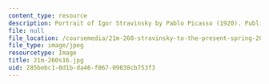 ```yaml
---
content_type: resource
description: Portrait of Igor Stravinsky by Pablo Picasso (1920). Public domain image.
file: null
file_location: /coursemedia/21m-260-stravinsky-to-the-present-spring-2016/285bebc10d1bda46f06709838cb753f3_21m-260s16.jpg
file_type: image/jpeg
resourcetype: Image
title: 21m-260s16.jpg
uid: 285bebc1-0d1b-da46-f067-09838cb753f3
---
```

